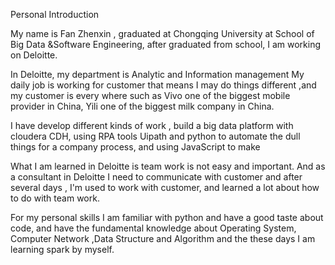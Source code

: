 Personal Introduction

My name is Fan Zhenxin , graduated at Chongqing University  at School of Big Data &Software Engineering, after graduated from school, I am working on Deloitte.

In Deloitte, my department is Analytic and Information management My daily job is working for customer that means I may do things different ,and my customer is every where such as Vivo one of the biggest mobile provider in China, Yili one of the biggest milk company in China.

I have develop different kinds of work , build a big data platform with cloudera CDH, using RPA tools Uipath and python to automate the dull things for a company process, and using JavaScript to make

What I am learned in Deloitte is team work is not easy and important. And as a consultant in Deloitte I need to communicate with customer and after several days , I'm used to work with customer, and learned a lot about how to do with team work.

For my personal skills I am familiar with python and have a good taste about code, and have the fundamental knowledge about Operating System, Computer Network ,Data Structure and Algorithm and the  these days I am learning spark by myself.